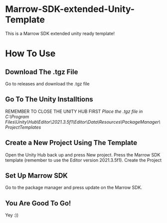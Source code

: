 # Marrow-SDK-extended-Unity-Template
This is a Marrow SDK extended unity ready template!

# How To Use

## Download The .tgz File
Go to releases and download the .tgz file

## Go To The Unity Installtions

REMEMBER TO CLOSE THE UNITY HUB FIRST
*Place the .tgz file in 
C:\Program Files\Unity\Hub\Editor\2021.3.5f1\Editor\Data\Resources\PackageManager\ProjectTemplates*

## Create a New Project Using The Template

Open the Unity Hub back up and press New project.
Press the Marrow SDK template (remember to use the Editor version 2021.3.5f1).
Create the Project

## Set Up Marrow SDK
Go to the package manager and press update on the Marrow SDK.

## You Are Good To Go!
Yey :))
